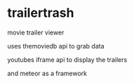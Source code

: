trailertrash
============

movie trailer viewer

uses themoviedb api to grab data

youtubes iframe api to display the trailers

and meteor as a framework
